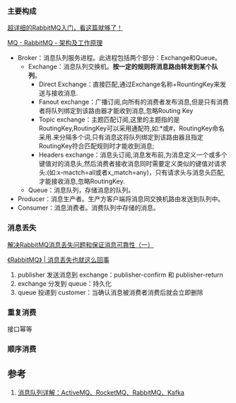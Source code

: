 ### 主要构成

[超详细的RabbitMQ入门，看这篇就够了！](https://developer.aliyun.com/article/769883#slide-15) 

[MQ - RabbitMQ - 架构及工作原理](https://blog.csdn.net/maihilton/article/details/80928661) 

- Broker：消息队列服务进程。此进程包括两个部分：Exchange和Queue。
  - Exchange：消息队列交换机。**按一定的规则将消息路由转发到某个队列**。
    - Direct Exchange：直接匹配,通过Exchange名称+RountingKey来发送与接收消息.
    - Fanout exchange：广播订阅,向所有的消费者发布消息,但是只有消费者将队列绑定到该路由器才能收到消息,忽略Routing Key
    - Topic exchange：主题匹配订阅,这里的主题指的是RoutingKey,RoutingKey可以采用通配符,如:*或#，RoutingKey命名采用.来分隔多个词,只有消息这将队列绑定到该路由器且指定RoutingKey符合匹配规则时才能收到消息;
    - Headers exchange：消息头订阅,消息发布前,为消息定义一个或多个键值对的消息头,然后消费者接收消息同时需要定义类似的键值对请求头:(如:x-mactch=all或者x_match=any)，只有请求头与消息头匹配,才能接收消息,忽略RoutingKey.
  - Queue：消息队列，存储消息的队列。
- Producer：消息生产者。生产方客户端将消息同交换机路由发送到队列中。
- Consumer：消息消费者。消费队列中存储的消息。

### 消息丢失

[解决RabbitMQ消息丢失问题和保证消息可靠性（一）](https://juejin.cn/post/6844903906074427400) 

[《RabbitMQ》 | 消息丢失也就这么回事](https://cloud.tencent.com/developer/article/1896271) 

1. publisher 发送消息到 exchange：publisher-confirm 和 publisher-return
2. exchange 分发到 queue：持久化
3. queue 投递到 customer：当确认消息被消费者消费后就会立即删除

### 重复消费

接口幂等

### 顺序消费



## 参考

1. [消息队列详解：ActiveMQ、RocketMQ、RabbitMQ、Kafka](https://www.dingsky.com/article/20.html)